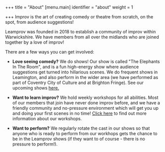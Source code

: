+++
title = "About"
[menu.main]
identifier = "about"
weight = 1

+++
Improv is the art of creating comedy or theatre from scratch, on the spot, from audience suggestions!

Leamprov was founded in 2018 to establish a community of improv within Warwickshire. We have members from all over the midlands who are joined together by a love of improv!

There are a few ways you can get involved:

* **Love seeing comedy?** We do shows! Our show is called "The Elephants In The Room", and is a fun high-energy show where audience suggestions get turned into hillarious scenes. We do frequent shows in Leamington, and also perform in the wider area (we have performed as part of Coventry City of Culture and at Brighton Fringe). See our upcoming shows [here.]("https://www.leamprov.com/pages/shows")

* **Want to learn improv?** We hold weekly workshops for all abilities. Most of our members that join have never done improv before, and we have a friendly community and no-pressure environment which will get you up and doing your first scenes in no time! [Click here](Leamprov "workshop") to find out more information about our workshops.

* **Want to perform?** We regularly rotate the cast in our shows so that anyone who is ready to perform from our workhops gets the chance to be in the Leamprov shows (if they want to of course - there is no pressure to perform!).
